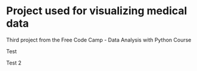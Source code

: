 # Project used for visualizing medical data

Third project from the Free Code Camp - Data Analysis with Python Course

Test

Test 2
